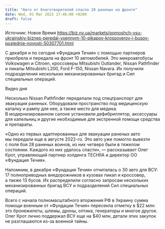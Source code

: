 ```yaml
---
title: "Авто от благотворителей спасло 28 раненых на фронте"
date: Wed, 01 Mar 2023 17:46:00 +0200
draft: false
---
```

Источник: Новое Время https://biz.nv.ua/markets/pomoshch-vsu-ukrainskiy-biznes-peredal-voennym-10-pikapov-krossoverov-i-busov-poslednie-novosti-50307701.html


 С декабря и по сегодня «Фундация Течия» с помощью партнеров приобрела и передала на фронт 10 автомобилей. Это микроавтобусы Volkswagen и Citroen, кроссоверы Mitsubishi Outlander, Nissan Pathfinder и пикапы Mitsubishi L200, Ford F-150, Nissan Navara. Их получили подразделения нескольких механизированных бригад и Сил специальных операций.

  Видео дня   

Несколько Nissan Pathfinder переделали под спецтранспорт для эвакуации раненых. Оборудовали пространство под медицинскую каталку и рампу для нее, а также место для медика. В модернизированном салоне установили дефибриллятор, аксессуары для капельниц и другие необходимые для экстренной помощи средства и препараты.

«Одно из первых адаптированных для эвакуации раненых авто мы передали еще в августе 2022-го. Это авто уже помогло вывезти с поля боя 28 раненых воинов, из них четверо были в тяжелом состоянии. Каждого из них удалось спасти», — рассказывает Олег Крот, управляющий партнер холдинга TECHIIA и директор ОО «Фундация Течия».

Напомним, в декабре «Фундация Течия» отчиталась о 30 авто для ВСУ: 17 полноприводных внедорожников в кузовах пикап и кроссовер, а также 13 бусов. Их распределили согласно запросам нескольких механизированных бригад ВСУ и подразделений Сил специальных операций.

Всего с начала полномасштабного вторжения РФ в Украину сумма помощи военным от «Фундации Течия» пересекла отметку в $22 млн: это бронежилеты, шлемы, дроны, оптика, генераторы и многое другое. Олег Крот лично поддержал ВСУ еще на $40 млн, детали этих закупок не разглашаются из-за военной тайны.
